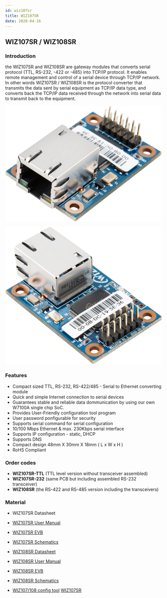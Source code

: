 ```yaml
---
id: wiz107sr
title: WIZ107SR
date: 2020-04-16
---
```

## WIZ107SR / WIZ108SR

### Introduction

the WIZ107SR and WIZ108SR are gateway modules that converts serial
protocol (TTL, RS-232, -422 or -485) into TCP/IP protocol. It enables
remote management and control of a serial device through TCP/IP network.
In other words WIZ107SR / WIZ108SR is the protocol converter that
transmits the data sent by serial equipment as TCP/IP data type, and
converts back the TCP/IP data received through the network into serial
data to transmit back to the equipment.

![](/img/products/wiz107sr/wiz107sr-2.png)

![](/img/products/wiz107sr/wiz107sr-3.png)

### Features

  - Compact sized TTL, RS-232, RS-422/485 - Serial to Ethernet
    converting module 
  - Quick and simple Internet connection to serial devices 
  - Guarantees stable and reliable data dommunication by using our own
    W7100A single chip SoC. 
  - Provides User-Friendly configuration tool program 
  - User password ponfigurable for security 
  - Supports serial command for serial configuration 
  - 10/100 Mbps Ethernet & max. 230Kbps serial interface 
  - Supports IP configuration - static, DHCP 
  - Supports DNS 
  - Compact design 48mm X 30mm X 18mm ( L x W x H ) 
  - RoHS Compliant 

### Order codes

  - **WIZ107SR-TTL** (TTL level version without transceiver assembled)
  - **WIZ107SR-232** (same PCB but including assembled RS-232
    transceiver)
  - **WIZ108SR** (the RS-422 and RS-485 version including the
    transceivers)

### Material

  - WIZ107SR Datasheet
  - [WIZ107SR User Manual](wiz107sr_UM.md)
  - [WIZ107SR EVB](/products/wiz107sr/wiz107sr_EVB/start)
  - [WIZ107SR Schematics](/products/wiz107sr/wiz107sr_sch/start)



  - [WIZ108SR Datasheet](/products/wiz108sr/wiz108sr_DS/start)
  - [WIZ108SR User Manual](/products/wiz108sr/wiz108sr_UM/start)
  - [WIZ108SR EVB](/products/wiz108sr/wiz108sr_EVB/start)
  - [WIZ108SR Schematics](/products/wiz108sr/wiz108sr_sch/start)



  - [WIZ107/108 config tool](/products/wiz107sr/wiz107_tool/start)
[WIZ107SR](http://www.wiznet.io/product-item/wiz107sr/)
